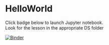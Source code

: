 # HelloWorld

Click badge below to launch Jupyter notebook.  
Look for the lesson in the appropriate DS folder   

[![Binder](http://mybinder.org/badge.svg)](http://mybinder.org:/repo/sirdudeness/helloworld)
